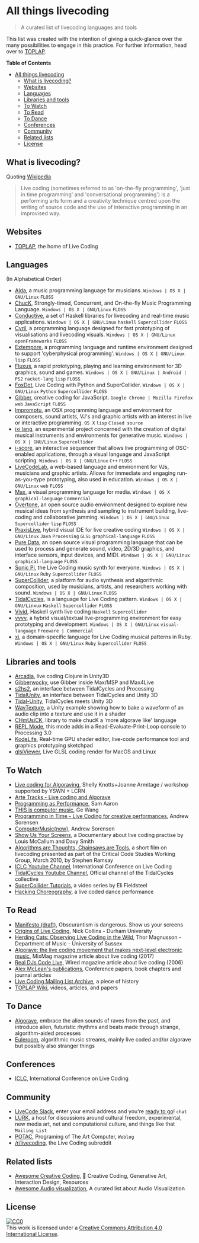 # All things livecoding

> A curated list of livecoding languages and tools

This list was created with the intention of giving a quick-glance over the many possibilities to engage in this practice. For further information, head over to [TOPLAP](https://toplap.org).

**Table of Contents**

- [All things livecoding](#all-things-livecoding)
  * [What is livecoding?](#what-is-livecoding)
  * [Websites](#websites)
  * [Languages](#languages)
  * [Libraries and tools](#libraries-and-tools)
  * [To Watch](#to-watch)
  * [To Read](#to-read)
  * [To Dance](#to-dance)
  * [Conferences](#conferences)
  * [Community](#community)
  * [Related lists](#related-lists)
  * [License](#license)


## What is livecoding?

Quoting [Wikipedia](https://en.wikipedia.org/wiki/Live_coding)

> Live coding (sometimes referred to as 'on-the-fly programming', 'just in time programming' and 'conversational programming') is a performing arts form and a creativity technique centred upon the writing of source code and the use of interactive programming in an improvised way.


## Websites

* [TOPLAP](https://toplap.org/), the home of Live Coding


## Languages

(In Alphabetical Order)

* [Alda](https://github.com/alda-lang/alda), a music programming language for musicians. `Windows | OS X | GNU/Linux` `FLOSS`
* [ChucK](http://chuck.cs.princeton.edu/), Strongly-timed, Concurrent, and On-the-fly Music Programming Language. `Windows | OS X | GNU/Linux` `FLOSS`
* [Conductive](http://www.renickbell.net/doku.php?id=conductive),  a set of Haskell libraries for livecoding and real-time music applications. `Windows | OS X | GNU/Linux` `haskell`  `Supercollider` `FLOSS`
* [Cyril](http://cyrilcode.com/), a programming language designed for fast prototyping of visualisations and livecoding visuals. `Windows | OS X | GNU/Linux` `openFrameworks` `FLOSS`
* [Extempore](http://extempore.moso.com.au/), a programming language and runtime environment designed to support 'cyberphysical programming'. `Windows | OS X | GNU/Linux` `lisp` `FLOSS`
* [Fluxus](http://www.pawfal.org/fluxus/), a rapid prototyping, playing and learning environment for 3D graphics, sound and games. `Windows | OS X | GNU/Linux | Android | PS2` `racket-lang` `lisp` `FLOSS`
* [FoxDot](http://foxdot.org/), Live Coding with Python and SuperCollider. `Windows | OS X | GNU/Linux` `Python` `Supercollider` `FLOSS`
* [Gibber](http://charlie-roberts.com/gibber/), creative coding for JavaScript. `Google Chrome | Mozilla Firefox` `web` `JavaScript` `FLOSS`
* [Impromptu](http://impromptu.moso.com.au/), an OSX programming language and environment for composers, sound artists, VJ's and graphic artists with an interest in live or interactive programming. `OS X` `lisp` `Closed source`
* [ixi lang](http://www.ixi-audio.net/), an experimental project concerned with the creation of digital musical instruments and environments for generative music. `Windows | OS X | GNU/Linux` `Supercollider`
* [i-score](http://www.i-score.org/), an interactive sequencer that allows live programming of OSC-enabled applications, through a visual language and JavaScript scripting. `Windows | OS X | GNU/Linux` `C++` `FLOSS`
* [LiveCodeLab](http://livecodelab.net), a web-based language and environment for VJs, musicians and graphic artists. Allows for immediate and engaging run-as-you-type prototyping, also used in education. `Windows | OS X | GNU/Linux` `web` `FLOSS`
* [Max](https://cycling74.com/products/max/), a visual programming language for media. `Windows | OS X` `graphical-language` `Commercial`
* [Overtone](http://overtone.github.io/), an open source audio environment designed to explore new musical ideas from synthesis and sampling to instrument building, live-coding and collaborative jamming. `Windows | OS X | GNU/Linux` `Supercollider` `lisp` `FLOSS`
* [PraxisLive](http://www.praxislive.org/), hybrid visual IDE for live creative coding `Windows | OS X | GNU/Linux` `Java` `Processing` `GLSL` `graphical-language` `FLOSS`
* [Pure Data](https://puredata.info/), an open source visual programming language that can be used to process and generate sound, video, 2D/3D graphics, and interface sensors, input devices, and MIDI. `Windows | OS X | GNU/Linux` `graphical-language` `FLOSS`
* [Sonic Pi](http://sonic-pi.net/), the Live Coding music synth for everyone. `Windows | OS X | GNU/Linux` `Ruby` `Supercollider` `FLOSS`
* [SuperCollider](http://supercollider.github.io/), a platform for audio synthesis and algorithmic composition, used by musicians, artists, and researchers working with sound. `Windows | OS X | GNU/Linux` `FLOSS`
* [TidalCycles](https://tidalcycles.org/), is a language for Live Coding pattern. `Windows | OS X | GNU/Linxux` `Haskell` `Supercollider` `FLOSS`
* [Vivid](http://vivid-synth.com/), Haskell synth live coding `Haskell` `Supercollider`
* [vvvv](https://vvvv.org/),  a hybrid visual/textual live-programming environment for easy prototyping and development.  `Windows | OS X | GNU/Linux` `visual-language` `Freeware | Commercial`
* [xi](https://github.com/xi-livecode), a domain-specific language for Live Coding musical patterns in Ruby. `Windows | OS X | GNU/Linux` `Ruby` `Supercollider` `FLOSS`


## Libraries and tools

* [Arcadia](https://arcadia-unity.github.io/), live coding Clojure in Unity3D
* [Gibberwocky](https://github.com/charlieroberts/gibberwocky), use Gibber inside Max/MSP and Max4Live
* [s2hs2](https://github.com/yecto/s2hs2-TidalCycles-0.8-), an interface between TidalCycles and Processing
* [TidalUnity](https://github.com/moxuse/tidal-unity), an interface between TidalCycles and Unity 3D
* [Tidal-Unity](https://github.com/lvm/Tidal-Unity), TidalCycles meets Unity 3D
* [WavTexture](https://github.com/keijiro/WavTexture), a Unity example showing how to bake a waveform of an audio clip into a texture and use it in a shader
* [CHmUsiCK](https://github.com/essteban/CHmUsiCK), library to make chucK a 'more algorave like' language
* [REPL Mode](https://github.com/joelmoniz/REPLmode), this mode adds in a Read-Evaluate-Print-Loop console to Processing 3.0
* [KodeLife](https://hexler.net/software/kodelife), Real-time GPU shader editor, live-code performance tool and graphics prototyping sketchpad
* [glslViewer](https://github.com/patriciogonzalezvivo/glslViewer), Live GLSL coding render for MacOS and Linux


## To Watch

* [Live coding for Algoraving](https://www.youtube.com/watch?v=RpzEzUCgVoQ), Shelly Knotts+Joanne Armitage / workshop supported by YSWN + LCRN
* [Arte Tracks - Live coding and Algorave](https://www.youtube.com/watch?v=X_NQKPH91kM)
* [Programming as Performance](https://www.youtube.com/watch?v=TK1mBqKvIyU), Sam Aaron
* [THIS is computer music](https://www.youtube.com/watch?v=S-T8kcSRLL0), Ge Wang
* [Programming in Time - Live Coding for creative performances](https://www.youtube.com/watch?v=Sg2BjFQnr9s), Andrew Sorensen
* [ComputerMusic(now)](https://www.youtube.com/watch?v=GSGKEy8vHqg), Andrew Sorensen
* [Show Us Your Screens](https://vimeo.com/20241649), a Documentary about live coding practise by Louis McCallum and Davy Smith
* [Algorithms are Thoughts, Chainsaws are Tools](https://vimeo.com/9790850), a short film on livecoding presented as part of the Critical Code Studies Working Group, March 2010, by Stephen Ramsay
* [ICLC Youtube Channel](https://www.youtube.com/channel/UCN-9RKW_izkIUMH0eQ60H2g/videos?shelf_id=0&view=0&sort=dd), International Conference on Live Coding
* [TidalCycles Youtube Channel](https://www.youtube.com/channel/UCG5Ynx9mvouuSHYEyxaJ0Cg), Official channel of the TidalCycles collective
* [SuperCollider Tutorials](https://www.youtube.com/playlist?list=PLPYzvS8A_rTaNDweXe6PX4CXSGq4iEWYC), a video series by Eli Fieldsteel
* [Hacking Choreography](https://www.youtube.com/watch?v=hoV01_P6PGw), a live coded dance performance

## To Read

* [Manifesto (draft)](https://toplap.org/wiki/ManifestoDraft), Obscurantism is dangerous. Show us your screens
* [Origins of Live Coding](http://composerprogrammer.com/research/originsoflivecoding.pdf), Nick Collins - Durham University
* [Herding Cats: Observing Live Coding in the Wild](http://www.mitpressjournals.org/doi/pdf/10.1162/COMJ_a_00216), Thor Magnusson - Department of Music - University of Sussex
* [Algorave: the live coding movement that makes next-level electronic music](http://mixmag.net/feature/algorave), MixMag magazine article about live coding (2017)
* [Real DJs Code Live](https://www.wired.com/2006/07/real-djs-code-live/), Wired magazine article about live coding (2006)
* [Alex McLean's publications](https://slab.org/publications/), Conference papers, book chapters and journal articles
* [Live Coding Mailing List Archive](https://raw.githubusercontent.com/yaxu/unravelling/master/livecodemlarchive.txt), a piece of history
* [TOPLAP Wiki](https://toplap.org/wiki/Videos,_Articles_and_Papers), videos, articles, and papers


## To Dance

* [Algorave](https://algorave.com/), embrace the alien sounds of raves from the past, and introduce alien, futuristic rhythms and beats made through strange, algorithm-aided processes
* [Euleroom](http://www.eulerroom.com/), algorithmic music streams, mainly live coded and/or algorave but possibly also stranger things

## Conferences

* [ICLC](http://iclc.livecodenetwork.org/), International Conference on Live Coding


## Community

* [LiveCode Slack](http://live-code-slack.herokuapp.com/), enter your email address and you're [ready to go](https://livecode.slack.com/)! `chat`
* [LURK](http://lurk.org/), a  host for discussions around cultural freedom, experimental, new media art, net and computational culture, and things like that `Mailing List`
* [POTAC](https://medium.com/potac), Programing of The Art Computer, `Weblog`
* [/r/livecoding](https://www.reddit.com/r/livecoding/), the Live Coding subreddit


## Related lists

* [Awesome Creative Coding](https://github.com/terkelg/awesome-creative-coding), :art: Creative Coding, Generative Art, Interaction Design, Resources
* [Awesome Audio visualization](https://github.com/willianjusten/awesome-audio-visualization), A curated list about Audio Visualization


## License

[![CC0](http://mirrors.creativecommons.org/presskit/buttons/88x31/svg/cc-zero.svg)](https://creativecommons.org/publicdomain/zero/1.0/)  
This work is licensed under a [Creative Commons Attribution 4.0 International License](http://creativecommons.org/licenses/by/4.0/).  
